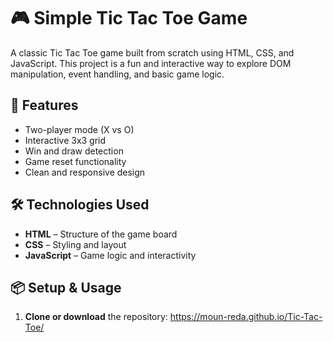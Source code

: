 # 🎮 Simple Tic Tac Toe Game

A classic Tic Tac Toe game built from scratch using HTML, CSS, and JavaScript. This project is a fun and interactive way to explore DOM manipulation, event handling, and basic game logic.

## 🚀 Features

- Two-player mode (X vs O)
- Interactive 3x3 grid
- Win and draw detection
- Game reset functionality
- Clean and responsive design

## 🛠️ Technologies Used

- **HTML** – Structure of the game board
- **CSS** – Styling and layout
- **JavaScript** – Game logic and interactivity

## 📦 Setup & Usage

1. **Clone or download** the repository:
   https://moun-reda.github.io/Tic-Tac-Toe/
   
